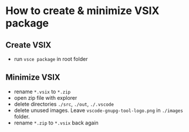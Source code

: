 # How to create & minimize VSIX package

## Create VSIX

- run `vsce package` in root folder

## Minimize VSIX

- rename `*.vsix` to `*.zip`
- open zip file with explorer
- delete directories `./src`, `./out`, `./.vscode`
- delete unused images. Leave `vscode-gnupg-tool-logo.png` in `./images` folder.
- rename `*.zip` to `*.vsix` back again
